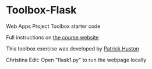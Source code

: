 # Toolbox-Flask
Web Apps Project Toolbox starter code

Full instructions on [the course website](https://sd17spring.github.io//toolboxes/web-apps/)

This toolbox exercise was developed by [Patrick Huston](https://github.com/phuston)

Christina Edit: Open "flask1.py" to run the webpage locally
